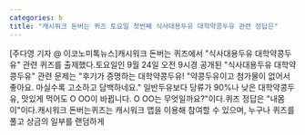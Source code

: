 ```yaml
---
categories: b
title: "캐시워크 돈버는 퀴즈 토요일 첫번째 식사대용두유 대학약콩두유 관련 정답은"
---
```

[주다영 기자 @ 이코노미톡뉴스]캐시워크 돈버는 퀴즈에서 "식사대용두유 대학약콩두유" 관련 퀴즈를 출제했다.토요일인 9월 24일 오전 9시경 공개된 "식사대용두유 대학약콩두유" 관련 문제는 "후기가 증명하는 대학약콩두유! "약콩두유이고 첨가물이 없어서 좋아요. 마실수록 고소하고 담백하네요." 일반두유보다 당류가 90%나 낮은 대학약콩두유, 맛있게 먹어도 O OO이 바뀝니다. O OO는 무엇일까요?"이다.퀴즈 정답은 "내몸이"이다.캐시워크 돈버는퀴즈는 캐시워크 앱을 이용해 참여할 수 있으며, 누구나 퀴즈를 풀고 상금의 일부를 랜덤하게